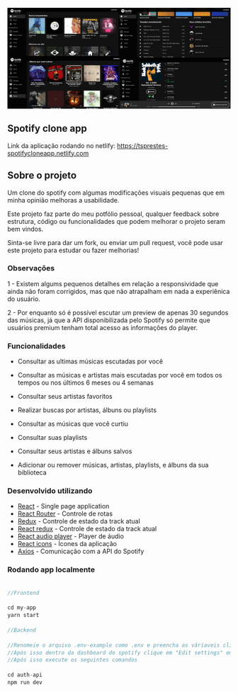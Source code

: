 ![Spotify clone with react](spotify-clone-app-screenshots.jpg)

## Spotify clone app

Link da aplicação rodando no netlify: https://tsprestes-spotifycloneapp.netlify.com

## Sobre o projeto

Um clone do spotify com algumas modificações visuais pequenas que em minha opinião melhoras a usabilidade.

Este projeto faz parte do meu potfólio pessoal, qualquer feedback sobre estrutura, código ou funcionalidades que podem melhorar o projeto seram bem vindos.

Sinta-se livre para dar um fork, ou enviar um pull request, você pode usar este projeto para estudar ou fazer melhorias!

### Observações

1 - Existem algums pequenos detalhes em relação a responsividade que ainda não foram corrigidos, mas que não atrapalham em nada a experiênica do usuário.

2 - Por enquanto só é possível escutar um preview de apenas 30 segundos das músicas, já que a API disponibilizada pelo Spotify só permite que usuários premium tenham total acesso as informações do player.

### Funcionalidades

* Consultar as ultimas músicas escutadas por você

* Consultar as músicas e artistas mais escutadas por você em todos os tempos ou nos últimos 6 meses ou 4 semanas

* Consultar seus artistas favoritos

* Realizar buscas por artistas, álbuns ou playlists

* Consultar as músicas que você curtiu

* Consultar suas playlists

* Consultar seus artistas e álbuns salvos

* Adicionar ou remover músicas, artistas, playlists, e álbuns da sua biblioteca

### Desenvolvido utilizando

* [React](https://pt-br.reactjs.org/) - Single page application
* [React Router](https://reacttraining.com/react-router/web/guides/quick-start) - Controle de rotas
* [Redux](https://redux.js.org/) - Controle de estado da track atual
* [React redux](https://react-redux.js.org/) - Controle de estado da track atual
* [React audio player](https://www.npmjs.com/package/react-h5-audio-player) - Player de áudio
* [React icons](https://react-icons.netlify.com/#/) - Ícones da aplicação
* [Axios](https://github.com/axios/axios) - Comunicação com a API do Spotify

### Rodando app localmente

```javascript

//Frontend

cd my-app
yarn start

//Backend

//Renomeie o arquivo .env-example como .env e preencha as váriaveis client_id e client_secret com as chaves fornecidas pelo spotify após criar um app em: https://developer.spotify.com/dashboard/applications 
//Após isso dentro da dashboard do spotify clique em "Edit settings" em redirect URIs adicione o seguinte link: http://localhost:8888/callback
//Após isso execute os seguintes comandos

cd auth-api
npm run dev
```
